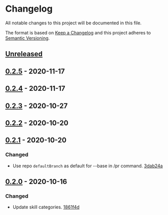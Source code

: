 # Changelog

All notable changes to this project will be documented in this file.

The format is based on [Keep a Changelog](http://keepachangelog.com/)
and this project adheres to [Semantic Versioning](http://semver.org/).

## [Unreleased](https://github.com/atomist-skills/github-slash-commands-skill/compare/0.2.5...HEAD)

## [0.2.5](https://github.com/atomist-skills/github-slash-commands-skill/compare/0.2.4...0.2.5) - 2020-11-17

## [0.2.4](https://github.com/atomist-skills/github-slash-commands-skill/compare/0.2.3...0.2.4) - 2020-11-17

## [0.2.3](https://github.com/atomist-skills/github-slash-commands-skill/compare/0.2.2...0.2.3) - 2020-10-27

## [0.2.2](https://github.com/atomist-skills/github-slash-commands-skill/compare/0.2.1...0.2.2) - 2020-10-20

## [0.2.1](https://github.com/atomist-skills/github-slash-commands-skill/compare/0.2.0...0.2.1) - 2020-10-20

### Changed

-   Use repo `defaultBranch` as default for --base in /pr command. [3dab24a](https://github.com/atomist-skills/github-slash-commands-skill/commit/3dab24a90cab6d05bcbaba06c2bd71ee2ddbb523)

## [0.2.0](https://github.com/atomist-skills/github-slash-commands-skill/tree/0.2.0) - 2020-10-16

### Changed

-   Update skill categories. [1861f4d](https://github.com/atomist-skills/github-slash-commands-skill/commit/1861f4d942e98b325eda198d3cd6776986d7df0a)
